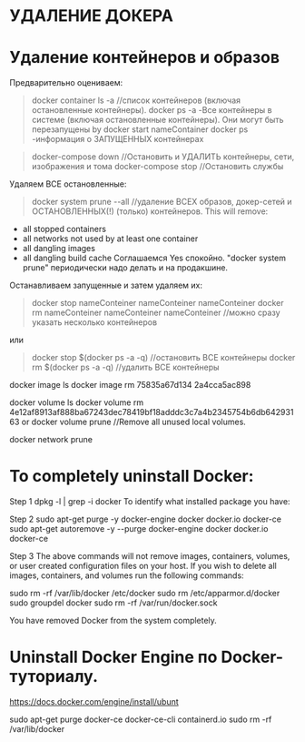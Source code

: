 # УДАЛЕНИЕ ДОКЕРА

# Удаление контейнеров и образов
Предварительно оцениваем:
>docker container ls -a   //список контейнеров (включая остановленные контейнеры).
>docker ps -a    -Все контейнеры в системе (включая остановленные контейнеры). Они могут быть перезапущены by docker start nameContainer
>docker ps       -информация о ЗАПУЩЕННЫХ контейнерах


>docker-compose down   //Остановить и УДАЛИТЬ контейнеры, сети, изображения и тома
>docker-compose stop   //Остановить службы

Удаляем ВСЕ остановленные:
>docker system prune --all    //удаление ВСЕХ образов, докер-сетей и ОСТАНОВЛЕННЫХ(!) (только) контейнеров.
This will remove:
- all stopped containers
- all networks not used by at least one container
- all dangling images
- all dangling build cache
  Соглашаемся Yes спокойно.
  "docker system prune" периодически надо делать и на продакшине.
  

Останавливаем запущенные и затем удаляем их:
>docker stop nameConteiner nameConteiner nameConteiner
>docker rm nameConteiner nameConteiner nameConteiner       //можно сразу указать несколько контейнеров

или
>docker stop $(docker ps -a -q)   //остановить ВСЕ контейнеры
>docker rm $(docker ps -a -q)     //удалить ВСЕ контейнеры






docker image ls
docker image rm 75835a67d134 2a4cca5ac898




docker volume ls
docker volume rm 4e12af8913af888ba67243dec78419bf18adddc3c7a4b2345754b6db64293163
or
docker volume prune   //Remove all unused local volumes.




docker network prune




# To completely uninstall Docker:

Step 1
dpkg -l | grep -i docker
To identify what installed package you have:

Step 2
sudo apt-get purge -y docker-engine docker docker.io docker-ce  
sudo apt-get autoremove -y --purge docker-engine docker docker.io docker-ce

Step 3
The above commands will not remove images, containers, volumes, or user created configuration files on your host. 
If you wish to delete all images, containers, and volumes run the following commands:

sudo rm -rf /var/lib/docker /etc/docker
sudo rm /etc/apparmor.d/docker
sudo groupdel docker
sudo rm -rf /var/run/docker.sock

You have removed Docker from the system completely.




# Uninstall Docker Engine по Docker-туториалу.
https://docs.docker.com/engine/install/ubunt

sudo apt-get purge docker-ce docker-ce-cli containerd.io
sudo rm -rf /var/lib/docker




